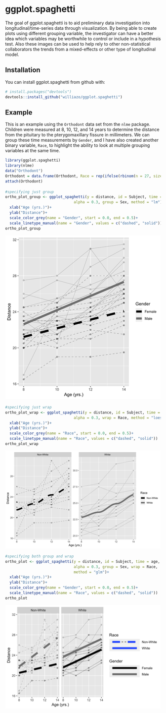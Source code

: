 # ggplot.spaghetti

The goal of ggplot.spaghetti is to aid preliminary data investigation into longitudinal/time-series data through visualization. By being able to create plots using different grouping variable, the investigator can have a better idea which variables may be worthwhile to control or include in a hypothesis test. Also these images can be used to help rely to other non-statistical collaborators the trends from a mixed-effects or other type of longitudinal model.

## Installation

You can install ggplot.spaghetti from github with:


``` r
# install.packages("devtools")
devtools::install_github("williazo/ggplot.spaghetti")
```

## Example

This is an example using the `Orthodont` data set from the `nlme` package. Children were measured at 8, 10, 12, and 14 years to determine the distance from the pituitary to the pterygomaxillary fissure in millimeters. We can group these time measurements by `Gender`, and I have also created another binary variable, `Race`, to highlight the ability to look at multiple grouping variables at the same time.

``` r
library(ggplot.spaghetti)
library(nlme)
data("Orthodont")
Orthodont = data.frame(Orthodont, Race = rep(ifelse(rbinom(n = 27, size = 1, prob = 0.5)==0, "White", "Non-White"), each = 4))
attach(Orthodont)

#specifying just group
ortho_plot_group <- ggplot_spaghetti(y = distance, id = Subject, time = age,
                               alpha = 0.3, group = Sex, method = "lm")+
  xlab("Age (yrs.)")+
  ylab("Distance")+
  scale_color_grey(name = "Gender", start = 0.0, end = 0.5)+
  scale_linetype_manual(name = "Gender", values = c("dashed", "solid"))
ortho_plot_group
```
![Graphing trends by age using greyscale](https://github.com/williazo/ggplot.spaghetti/blob/master/Images/ortho_plot_group.jpg)

``` r
#specifying just wrap
ortho_plot_wrap <- ggplot_spaghetti(y = distance, id = Subject, time = age,
                               alpha = 0.3, wrap = Race, method = "loess")+
  xlab("Age (yrs.)")+
  ylab("Distance")+
  scale_color_grey(name = "Race", start = 0.0, end = 0.5)+
  scale_linetype_manual(name = "Race", values = c("dashed", "solid"))
ortho_plot_wrap
```
![Graphing trends by race using LOESS smoth](https://github.com/williazo/ggplot.spaghetti/blob/master/Images/ortho_plot_wrap.jpg)

``` r
#specifying both group and wrap
ortho_plot <- ggplot_spaghetti(y = distance, id = Subject, time = age,
                               alpha = 0.3, group = Sex, wrap = Race,
                               method = "glm")+
  xlab("Age (yrs.)")+
  ylab("Distance")+
  scale_color_grey(name = "Gender", start = 0.0, end = 0.5)+
  scale_linetype_manual(name = "Race", values = c("dashed", "solid"))
ortho_plot
```
![Graphing trends by age and race](https://github.com/williazo/ggplot.spaghetti/blob/master/Images/ortho_plot.jpg)
